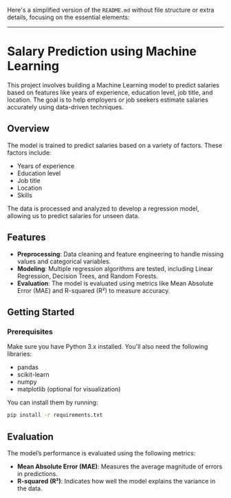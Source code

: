 Here's a simplified version of the `README.md` without file structure or extra details, focusing on the essential elements:

---

# Salary Prediction using Machine Learning

This project involves building a Machine Learning model to predict salaries based on features like years of experience, education level, job title, and location. The goal is to help employers or job seekers estimate salaries accurately using data-driven techniques.

## Overview

The model is trained to predict salaries based on a variety of factors. These factors include:
- Years of experience
- Education level
- Job title
- Location
- Skills

The data is processed and analyzed to develop a regression model, allowing us to predict salaries for unseen data.

## Features

- **Preprocessing**: Data cleaning and feature engineering to handle missing values and categorical variables.
- **Modeling**: Multiple regression algorithms are tested, including Linear Regression, Decision Trees, and Random Forests.
- **Evaluation**: The model is evaluated using metrics like Mean Absolute Error (MAE) and R-squared (R²) to measure accuracy.

## Getting Started

### Prerequisites

Make sure you have Python 3.x installed. You'll also need the following libraries:
- pandas
- scikit-learn
- numpy
- matplotlib (optional for visualization)

You can install them by running:

```bash
pip install -r requirements.txt
```


## Evaluation

The model’s performance is evaluated using the following metrics:
- **Mean Absolute Error (MAE)**: Measures the average magnitude of errors in predictions.
- **R-squared (R²)**: Indicates how well the model explains the variance in the data.

